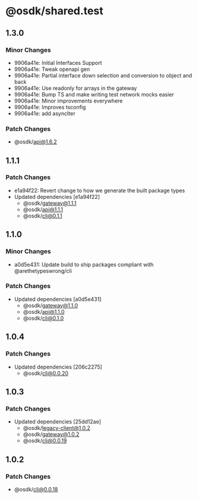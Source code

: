 # @osdk/shared.test

## 1.3.0

### Minor Changes

- 9906a41e: Initial Interfaces Support
- 9906a41e: Tweak openapi gen
- 9906a41e: Partial interface down selection and conversion to object and back
- 9906a41e: Use readonly for arrays in the gateway
- 9906a41e: Bump TS and make writing test network mocks easier
- 9906a41e: Minor improvements everywhere
- 9906a41e: Improves tsconfig
- 9906a41e: add asyncIter

### Patch Changes

- @osdk/api@1.6.2

## 1.1.1

### Patch Changes

- e1a94f22: Revert change to how we generate the built package types
- Updated dependencies [e1a94f22]
  - @osdk/gateway@1.1.1
  - @osdk/api@1.1.1
  - @osdk/cli@0.1.1

## 1.1.0

### Minor Changes

- a0d5e431: Update build to ship packages compliant with @arethetypeswrong/cli

### Patch Changes

- Updated dependencies [a0d5e431]
  - @osdk/gateway@1.1.0
  - @osdk/api@1.1.0
  - @osdk/cli@0.1.0

## 1.0.4

### Patch Changes

- Updated dependencies [206c2275]
  - @osdk/cli@0.0.20

## 1.0.3

### Patch Changes

- Updated dependencies [25dd12ae]
  - @osdk/legacy-client@1.0.2
  - @osdk/gateway@1.0.2
  - @osdk/cli@0.0.19

## 1.0.2

### Patch Changes

- @osdk/cli@0.0.18
